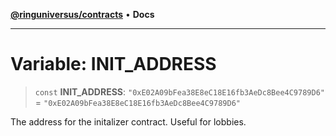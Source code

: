 [**@ringuniversus/contracts**](../../../README.md) • **Docs**

---

# Variable: INIT_ADDRESS

> `const` **INIT_ADDRESS**: `"0xE02A09bFea38E8eC18E16fb3AeDc8Bee4C9789D6"` = `"0xE02A09bFea38E8eC18E16fb3AeDc8Bee4C9789D6"`

The address for the initalizer contract. Useful for lobbies.
